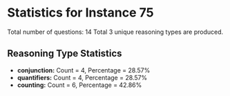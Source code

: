 # Statistics for Instance 75
Total number of questions: 14
Total 3 unique reasoning types are produced.
## Reasoning Type Statistics
- **conjunction:** Count = 4, Percentage = 28.57%
- **quantifiers:** Count = 4, Percentage = 28.57%
- **counting:** Count = 6, Percentage = 42.86%
